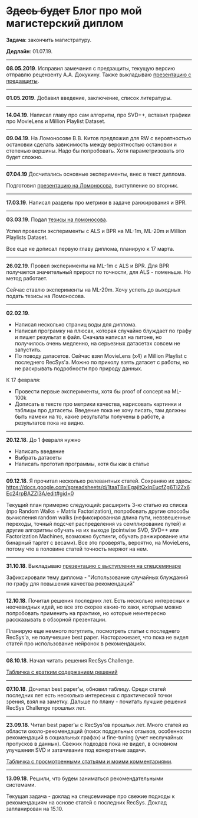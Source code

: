 # ~~Здесь будет~~ Блог про мой магистерский диплом

**Задача**: закончить магистратуру.

**Дедлайн**: 01.07.19.

* * *

**08.05.2019**. Исправил замечания с предзащиты, текущую версию отправлю рецензенту А.А. Докукину. Также выкладываю [презентацию с предзащиты](https://github.com/pashakovalenko/masters_diploma/blob/master/presentation/draft.pdf).

* * *

**01.05.2019**. Добавил введение, заключение, список литературы.

* * *

**14.04.19**. Написал главу про сам алгоритм, про SVD++, вставил графики про MovieLens и Million Playlist Dataset.

* * *

**09.04.19**. На Ломоносове В.В. Китов предложил для RW с вероятностью остановки сделать зависимость между вероятностью остановки и степенью вершины. Надо бы попробовать. Хотя параметризовать это будет сложно.

* * *

**07.04.19** Досчитались основные эксперименты, внес в текст диплома.

Подготовил [презентацию на Ломоносова](https://github.com/pashakovalenko/masters_diploma/blob/master/lomonosov/presentation.pdf), выступление во вторник.

* * *

**17.03.19**. Написал разделы про метрики в задаче ранжирования и BPR.

* * *

**03.03.19**. Подал [тезисы на ломоносова](https://github.com/pashakovalenko/masters_diploma/blob/master/lomonosov/thesis.pdf).

Успел провести эксперименты с ALS и BPR на ML-1m, ML-20m и Million Playlists Dataset.

Все еще не дописал первую главу диплома, планирую к 17 марта.

* * *

**26.02.19**. Провел эксперименты на ML-1m с ALS и BPR. Для BPR получается значительный прирост по точности, для ALS - поменьше. Но метод работает.

Сейчас ставлю эксперименты на ML-20m. Хочу успеть до выходных подать тезисы на Ломоносова.

* * *

**02.02.19**. 
* Написал несколько страниц воды для диплома. 
* Написал програмку на плюсах, которая случайно блуждает по графу и пишет результат в файл. Сначала написал на питоне, но получилось очень медленно, на серьезных датасетах совсем не запустить.
* По поводу датасетов. Сейчас взял MovieLens (x4) и Million Playlist с последнего RecSys'а. Можно по приколу взять датасет с работы, но не раскрывать подробности про природу данных.

К 17 февраля:
* Провести первые эксперименты, хотя бы proof of concept на ML-100k
* Дописать в тексте про метрики качества, нарисовать картинки и таблицы про датасеты. Введение пока не хочу писать, там должны быть намеки на то, какие результаты получены в работе, а результатов пока не видно.

* * *

**20.12.18**. До 1 февраля нужно
* Написать введение
* Выбрать датасеты
* Написать прототип программы, хотя бы как в статье

* * *

**09.12.18**. Я прочитал несколько релевантных статей. Сохраняю их здесь: https://docs.google.com/spreadsheets/d/1taaTBxiEgajltQxlpEucfZg6Ti2Zx6Ec24rpBAZZl3A/edit#gid=0

Текущий план примерно следующий: расширить 3-ю статью из списка (про Random Walks + Matrix Factorization), попробовать другие способы вычисления random walks (нефиксированная длина пути, невзвешенные переходы, точный подсчет распределения vs семплирование путей) и другие алгоритмы обучать на их выходе (pointwise SVD, SVD++ или Factorization Machines, возможно бустинги, обучать ранжирование или бинарный таргет с весами). Все это проверять, вероятно, на MovieLens, потому что в половине статей точность меряют на нем.

* * *

**31.10.18**. Выкладываю [презентацию с выступления на спецсеминаре](https://github.com/pashakovalenko/masters_diploma/blob/master/presentations/1_recsys.pdf)

Зафиксировали тему диплома - "Использование случайных блужданий по графу для повышения качества рекомендаций"

* * *

**12.10.18**. Почитал решения последних лет. Есть несколько интересных и неочевидных идей, но все это скорее какие-то хаки, которые можно попробовать применить на практике, но которые неинтересно рассказывать в обзорной презентации.

Планирую еще немного погуглить, посмотреть статьи с последнего RecSys'а, не получившие best paper. Настораживает, что пока не видел статей про использование нейронок в рекомендациях.

* * *

**08.10.18**. Начал читать решения RecSys Challenge. 

[Табличка с кратким содержанием решений](https://docs.google.com/spreadsheets/d/11-0LiNUxZDPdB0K-BxQjABRb64M-nsTvD-GtrCuCtcI/edit#gid=1469726117)

* * *

**07.10.18**. Дочитал best paper'ы, обновил таблицу. Среди статей последних лет есть несколько интересных с практической точки зрения, взял на заметку. Дальше по плану - почитать лучшие решения RecSys Challenge прошлых лет.

* * *

**23.09.18**. Читал best paper'ы с RecSys'ов прошлых лет. Много статей из области около-рекомендаций (поиск поддельных отзывов, особенности рекомендаций в социальных графах) и fine-tuning (учет неслучайных пропусков в данных). Свежих подходов пока не видел, в основном улучшения SVD и затачивание под конкретные задачи.

[Табличка с просмотренными статьями и моими комментариями](https://docs.google.com/spreadsheets/d/11-0LiNUxZDPdB0K-BxQjABRb64M-nsTvD-GtrCuCtcI/edit#gid=0).

* * *

**13.09.18**. Решили, что будем заниматься рекомендательными системами.

Текущая задача - доклад на спецсеминаре про свежие подходы к рекомендациям на основе статей с последних RecSys. Доклад запланирован на 15.10.
